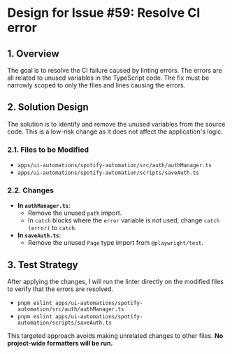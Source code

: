 # Design for Issue #59: Resolve CI error

## 1. Overview

The goal is to resolve the CI failure caused by linting errors. The errors are all related to unused variables in the TypeScript code. The fix must be narrowly scoped to only the files and lines causing the errors.

## 2. Solution Design

The solution is to identify and remove the unused variables from the source code. This is a low-risk change as it does not affect the application's logic.

### 2.1. Files to be Modified

- `apps/ui-automations/spotify-automation/src/auth/authManager.ts`
- `apps/ui-automations/spotify-automation/scripts/saveAuth.ts`

### 2.2. Changes

- **In `authManager.ts`**:
  - Remove the unused `path` import.
  - In `catch` blocks where the `error` variable is not used, change `catch (error)` to `catch`.
- **In `saveAuth.ts`**:
  - Remove the unused `Page` type import from `@playwright/test`.

## 3. Test Strategy

After applying the changes, I will run the linter directly on the modified files to verify that the errors are resolved.

- `pnpm eslint apps/ui-automations/spotify-automation/src/auth/authManager.ts`
- `pnpm eslint apps/ui-automations/spotify-automation/scripts/saveAuth.ts`

This targeted approach avoids making unrelated changes to other files. **No project-wide formatters will be run.**